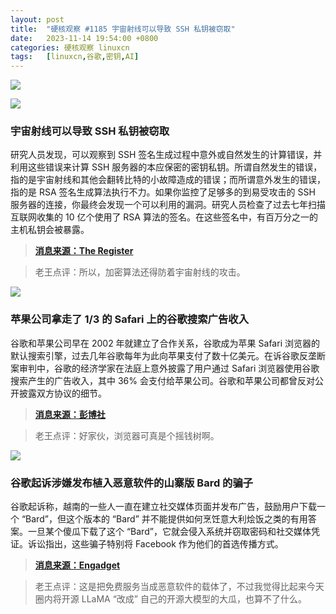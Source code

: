 ```yaml
---
layout: post
title:	"硬核观察 #1185 宇宙射线可以导致 SSH 私钥被窃取"
date:	2023-11-14 19:54:00 +0800 
categories:	硬核观察 linuxcn 
tags:	[linuxcn,谷歌,密钥,AI]
---
```



![](/Asserts/Images//attachment/album/202311/14/195254ztyrlkvb7ql8zvtk.jpg)


![](/Asserts/Images//attachment/album/202311/14/195305yipi99p6firinccp.png)


### 宇宙射线可以导致 SSH 私钥被窃取


研究人员发现，可以观察到 SSH 签名生成过程中意外或自然发生的计算错误，并利用这些错误来计算 SSH 服务器的本应保密的密钥私钥。所谓自然发生的错误，指的是宇宙射线和其他会翻转比特的小故障造成的错误；而所谓意外发生的错误，指的是 RSA 签名生成算法执行不力。如果你监控了足够多的到易受攻击的 SSH 服务器的连接，你最终会发现一个可以利用的漏洞。研究人员检查了过去七年扫描互联网收集的 10 亿个使用了 RSA 算法的签名。在这些签名中，有百万分之一的主机私钥会被暴露。



> 
> **[消息来源：The Register](https://www.theregister.com/2023/11/14/passive_ssh_key_compromise/)**
> 
> 
> 



> 
> 老王点评：所以，加密算法还得防着宇宙射线的攻击。
> 
> 
> 


![](/Asserts/Images//attachment/album/202311/14/195318e3aawhkcuaphhchh.png)


### 苹果公司拿走了 1/3 的 Safari 上的谷歌搜索广告收入


谷歌和苹果公司早在 2002 年就建立了合作关系，谷歌成为苹果 Safari 浏览器的默认搜索引擎，过去几年谷歌每年为此向苹果支付了数十亿美元。在诉谷歌反垄断案审判中，谷歌的经济学家在法庭上意外披露了用户通过 Safari 浏览器使用谷歌搜索产生的广告收入，其中 36% 会支付给苹果公司。谷歌和苹果公司都曾反对公开披露双方协议的细节。



> 
> **[消息来源：彭博社](https://www.bloomberg.com/news/articles/2023-11-13/apple-gets-36-of-google-revenue-from-search-deal-witness-says)**
> 
> 
> 



> 
> 老王点评：好家伙，浏览器可真是个摇钱树啊。
> 
> 
> 


![](/Asserts/Images//attachment/album/202311/14/195404oj872i37z7zpzttm.png)


### 谷歌起诉涉嫌发布植入恶意软件的山寨版 Bard 的骗子


谷歌起诉称，越南的一些人一直在建立社交媒体页面并发布广告，鼓励用户下载一个 “Bard”，但这个版本的 “Bard” 并不能提供如何烹饪意大利烩饭之类的有用答案。一旦某个傻瓜下载了这个 “Bard”，它就会侵入系统并窃取密码和社交媒体凭证。诉讼指出，这些骗子特别将 Facebook 作为他们的首选传播方式。



> 
> **[消息来源：Engadget](https://www.engadget.com/google-sues-scammers-that-allegedly-released-a-malware-filled-bard-knockoff-162222150.html)**
> 
> 
> 



> 
> 老王点评：这是把免费服务当成恶意软件的载体了，不过我觉得比起来今天圈内将开源 LLaMA “改成” 自己的开源大模型的大瓜，也算不了什么。
> 
> 
>
